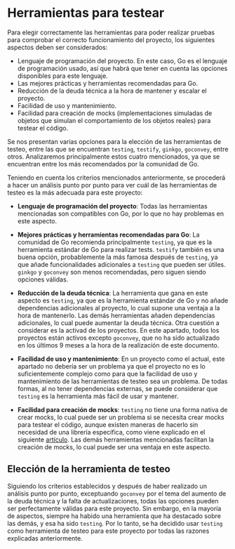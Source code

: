# Herramientas para testear

Para elegir correctamente las herramientas para poder realizar pruebas para comprobar el correcto funcionamiento del proyecto, los siguientes aspectos deben ser considerados:

- Lenguaje de programación del proyecto. En este caso, Go es el lenguaje de programación usado, así que habrá que tener en cuenta las opciones disponibles para este lenguaje.
- Las mejores prácticas y herramientas recomendadas para Go.
- Reducción de la deuda técnica a la hora de mantener y escalar el proyecto.
- Facilidad de uso y mantenimiento.
- Facilidad para creación de mocks (implementaciones simuladas de objetos que simulan el comportamiento de los objetos reales) para testear el código.

Se nos presentan varias opciones para la elección de las herramientas de testeo, entre las que se encuentran `testing`, `testify`, `ginkgo`, `goconvey`, entre otros. Analizaremos principalmente estos cuatro mencionados, ya que se encuentran entre los más recomendados por la comunidad de Go.

Teniendo en cuenta los criterios mencionados anteriormente, se procederá a hacer un análisis punto por punto para ver cuál de las herramientas de testeo es la más adecuada para este proyecto:

- **Lenguaje de programación del proyecto**: Todas las herramientas mencionadas son compatibles con Go, por lo que no hay problemas en este aspecto.

- **Mejores prácticas y herramientas recomendadas para Go**: La comunidad de Go recomienda principalmente `testing`, ya que es la herramienta estándar de Go para realizar tests. `testify` también es una buena opción, probablemente la más famosa después de `testing`, ya que añade funcionalidades adicionales a `testing` que pueden ser útiles. `ginkgo` y `goconvey` son menos recomendadas, pero siguen siendo opciones válidas.

- **Reducción de la deuda técnica**: La herramienta que gana en este aspecto es `testing`, ya que es la herramienta estándar de Go y no añade dependencias adicionales al proyecto, lo cual supone una ventaja a la hora de mantenerlo. Las demás herramientas añaden dependencias adicionales, lo cual puede aumentar la deuda técnica. Otra cuestión a considerar es la activad de los proyectos. En este apartado, todos los proyectos están activos excepto `goconvey`, que no ha sido actualizado en los últimos 9 meses a la hora de la realización de este documento.

- **Facilidad de uso y mantenimiento**: En un proyecto como el actual, este apartado no debería ser un problema ya que el proyecto no es lo suficientemente complejo como para que la facilidad de uso y mantenimiento de las herramientas de testeo sea un problema. De todas formas, al no tener dependencias externas, se puede considerar que `testing` es la herramienta más fácil de usar y mantener. 

- **Facilidad para creación de mocks**: `testing` no tiene una forma nativa de crear mocks, lo cual puede ser un problema si se necesita crear mocks para testear el código, aunque existen maneras de hacerlo sin necesidad de una librería específica, como viene explicado en el siguiente [artículo](https://medium.com/safetycultureengineering/flexible-mocking-for-testing-in-go-f952869e34f5). Las demás herramientas mencionadas facilitan la creación de mocks, lo cual puede ser una ventaja en este aspecto.


## Elección de la herramienta de testeo

Siguiendo los criterios establecidos y después de haber realizado un análisis punto por punto, exceptuando `goconvey` por el tema del aumento de la deuda técnica y la falta de actualizaciones, todas las opciones pueden ser perfectamente válidas para este proyecto. Sin embargo, en la mayoría de aspectos, siempre ha habido una herramienta que ha destacado sobre las demás, y esa ha sido `testing`. Por lo tanto, se ha decidido usar `testing` como herramienta de testeo para este proyecto por todas las razones explicadas anteriormente.